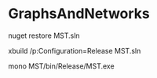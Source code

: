 # GraphsAndNetworks

nuget restore MST.sln

xbuild /p:Configuration=Release MST.sln

mono MST/bin/Release/MST.exe
